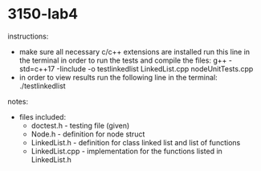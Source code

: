 # 3150-lab4

instructions:

- make sure all necessary c/c++ extensions are installed run this line in the terminal in order to run the tests and compile the files: 
g++ -std=c++17 -Iinclude -o testlinkedlist LinkedList.cpp nodeUnitTests.cpp
- in order to view results run the following line in the terminal: 
./testlinkedlist

notes:

- files included:
    - doctest.h - testing file (given)
    - Node.h - definition for node struct
    - LinkedList.h - definition for class linked list and list of functions
    - LinkedList.cpp - implementation for the functions listed in LinkedList.h